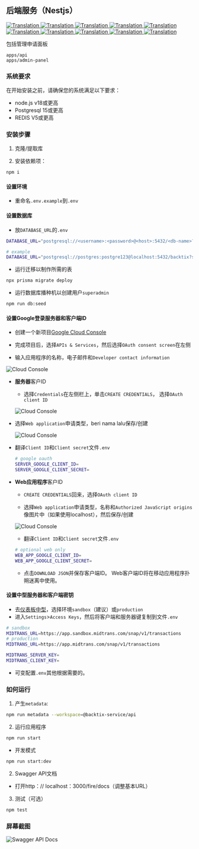 ## 后端服务（Nestjs）

<a href="./api-service.md">
  <img alt="Translation" src="https://img.shields.io/badge/Bahasa_Indonesia-blue?style=for-the-badge&logo=googletranslate&logoColor=blue&labelColor=white">
</a>
<a href="./api-service.en.md">
  <img alt="Translation" src="https://img.shields.io/badge/English-blue?style=for-the-badge&logo=googletranslate&logoColor=blue&labelColor=white">
</a>
<a href="./api-service.zh-CN.md">
  <img alt="Translation" src="https://img.shields.io/badge/简体中文-blue?style=for-the-badge&logo=googletranslate&logoColor=blue&labelColor=white">
</a>
<a href="./api-service.ja.md">
  <img alt="Translation" src="https://img.shields.io/badge/日本語-blue?style=for-the-badge&logo=googletranslate&logoColor=blue&labelColor=white">
</a>
<a href="./api-service.ar.md">
  <img alt="Translation" src="https://img.shields.io/badge/Arabic_عربي-blue?style=for-the-badge&logo=googletranslate&logoColor=blue&labelColor=white">
</a>
<a href="./api-service.pt.md">
  <img alt="Translation" src="https://img.shields.io/badge/Português-blue?style=for-the-badge&logo=googletranslate&logoColor=blue&labelColor=white">
</a>
<a href="./api-service.es.md">
  <img alt="Translation" src="https://img.shields.io/badge/Español-blue?style=for-the-badge&logo=googletranslate&logoColor=blue&labelColor=white">
</a>
<a href="./api-service.fr.md">
  <img alt="Translation" src="https://img.shields.io/badge/Français-blue?style=for-the-badge&logo=googletranslate&logoColor=blue&labelColor=white">
</a>
<a href="./api-service.vi.md">
  <img alt="Translation" src="https://img.shields.io/badge/Tiếng_Việt-blue?style=for-the-badge&logo=googletranslate&logoColor=blue&labelColor=white">
</a>
<a href="./api-service.hi.md">
  <img alt="Translation" src="https://img.shields.io/badge/Hindi_हिंदी-blue?style=for-the-badge&logo=googletranslate&logoColor=blue&labelColor=white">
</a>

包括管理申请面板

    apps/api
    apps/admin-panel

### 系统要求

在开始安装之前，请确保您的系统满足以下要求：

-   node.js v18或更高
-   Postgresql 15或更高
-   REDIS V5或更高

### 安装步骤

1.  克隆/提取库

2.  安装依赖项：

```bash
npm i
```

#### 设置环境

-   重命名`.env.example`到`.env`

#### 设置数据库

-   放`DATABASE_URL`的`.env`

```sh
DATABASE_URL="postgresql://<username>:<password>@<host>:5432/<db-name>?schema=public"

# example
DATABASE_URL="postgresql://postgres:postgre123@localhost:5432/backtix?schema=public"
```

-   运行迁移以制作所需的表

```bash
npx prisma migrate deploy
```

-   运行数据库播种机以创建用户`superadmin`

```bash
npm run db:seed
```

#### 设置**Google登录**服务器和客户端ID

-   创建一个新项目[Google Cloud Console](https://console.cloud.google.com/projectcreate)

-   完成项目后，选择`APIs & Services`，然后选择`OAuth consent screen`在左侧

-   输入应用程序的名称，电子邮件和`Developer contact information`

![Cloud Console](/assets/Screenshot_1.png)

-   **服务器**客户ID

    -   选择`Credentials`在左侧栏上，单击`CREATE CREDENTIALS`， 选择`OAuth client ID`

    ![Cloud Console](/assets/Screenshot_2.png)


-   选择`Web application`申请类型，beri nama lalu保存/创建

    ![Cloud Console](/assets/Screenshot_3.png)

-   翻译`Client ID`和`Client secret`文件`.env`

    ```sh
    # google oauth
    SERVER_GOOGLE_CLIENT_ID=
    SERVER_GOOGLE_CLIENT_SECRET=
    ```

-   **Web应用程序**客户ID

    -   `CREATE CREDENTIALS`回来，选择`OAuth client ID`

    -   选择`Web application`申请类型，名称和`Authorized JavaScript origins`像图片中（如果使用localhost），然后保存/创建

    ![Cloud Console](/assets/Screenshot_4.png)

    -   翻译`Client ID`和`Client secret`文件`.env`

    ```sh
    # optional web only
    WEB_APP_GOOGLE_CLIENT_ID=
    WEB_APP_GOOGLE_CLIENT_SECRET=
    ```

    -   点击`DOWNLOAD JSON`并保存客户端ID。 Web客户端ID将在移动应用程序扑朔迷离中使用。

#### 设置中型服务器和客户端密钥

-   去[仪表板中型](https://dashboard.midtrans.com/)，选择环境`sandbox`（建议）或`production`
-   进入`Settings`>`Access Keys`，然后将客户端和服务器键复制到文件`.env`

```sh
# sandbox
MIDTRANS_URL=https://app.sandbox.midtrans.com/snap/v1/transactions
# production
MIDTRANS_URL=https://app.midtrans.com/snap/v1/transactions

MIDTRANS_SERVER_KEY=
MIDTRANS_CLIENT_KEY=
```

-   可变配置`.env`其他根据需要的。

### 如何运行

1.  产生`metadata`:

```bash
npm run metadata --workspace=@backtix-service/api
```

2.  运行应用程序

```bash
npm run start
```

-   开发模式

```bash
npm run start:dev
```

2.  Swagger API文档

-   打开http：// localhost：3000/fire/docs（调整基本URL）

3.  测试（可选）

```bash
npm test
```

### 屏幕截图

![Swagger API Docs](/assets/swagger.png)

